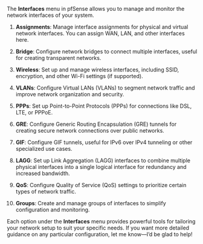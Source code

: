 The **Interfaces** menu in pfSense allows you to manage and monitor the network interfaces of your system.

1. **Assignments**: Manage interface assignments for physical and virtual network interfaces. You can assign WAN, LAN, and other interfaces here.

2. **Bridge**: Configure network bridges to connect multiple interfaces, useful for creating transparent networks.

3. **Wireless**: Set up and manage wireless interfaces, including SSID, encryption, and other Wi-Fi settings (if supported).

4. **VLANs**: Configure Virtual LANs (VLANs) to segment network traffic and improve network organization and security.

5. **PPPs**: Set up Point-to-Point Protocols (PPPs) for connections like DSL, LTE, or PPPoE.

6. **GRE**: Configure Generic Routing Encapsulation (GRE) tunnels for creating secure network connections over public networks.

7. **GIF**: Configure GIF tunnels, useful for IPv6 over IPv4 tunneling or other specialized use cases.

8. **LAGG**: Set up Link Aggregation (LAGG) interfaces to combine multiple physical interfaces into a single logical interface for redundancy and increased bandwidth.

9. **QoS**: Configure Quality of Service (QoS) settings to prioritize certain types of network traffic.

10. **Groups**: Create and manage groups of interfaces to simplify configuration and monitoring.

Each option under the **Interfaces** menu provides powerful tools for tailoring your network setup to suit your specific needs. If you want more detailed guidance on any particular configuration, let me know—I’d be glad to help!
